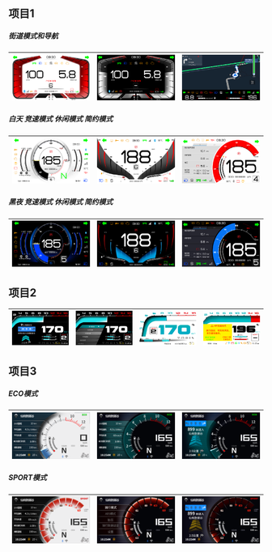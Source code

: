 ## 项目1

##### 街道模式和导航
| ![Image 1](asserts/lvgl/1/街道模式_1万2千转_白天.png) | ![Image 2](asserts/lvgl/1/街道模式_1万2千转_夜间.png) | ![Image 3](asserts/lvgl/1/投屏_1万转_导航.png)|
|---|---|---|
 
##### 白天 竞速模式 休闲模式 简约模式 
| ![Image 1](asserts/lvgl/1/竞速模式_1万2转_白天.png) | ![Image 2](asserts/lvgl/1/休闲模式_1万2千转_白天.png)| ![Image 3](asserts/lvgl/1/简约模式_1万2千转_白天.png) |
|---|---|---|
##### 黑夜 竞速模式 休闲模式 简约模式 
| ![Image 1](asserts/lvgl/1/竞速模式_1万2转_夜间.png) | ![Image 2](asserts/lvgl/1/休闲模式_1万2千转_夜间.png) | ![Image 3](asserts/lvgl/1/简约模式_1万2千转_夜间.png) |
|---|---|---|




## 项目2
| ![Image 1](asserts/lvgl/2/1.png) | ![Image 2](asserts/lvgl/2/2.png) | ![Image 3](asserts/lvgl/2/主界面1.png)| ![Image 3](asserts/lvgl/2/ABS提示效果图.png)|
|---|---|---|---|



## 项目3

##### ECO模式
| ![Image 1](asserts/lvgl/3/ECO白天菜单.png) | ![Image 2](asserts/lvgl/3/ECO黑夜菜单.png) | ![Image 3](asserts/lvgl/3/ECO导航.png)|
|---|---|---|

##### SPORT模式
| ![Image 1](asserts/lvgl/3/SPORT白天菜单.png) | ![Image 2](asserts/lvgl/3/SPORT黑夜菜单.png) | ![Image 3](asserts/lvgl/3/SPORT导航.png)|
|---|---|---|